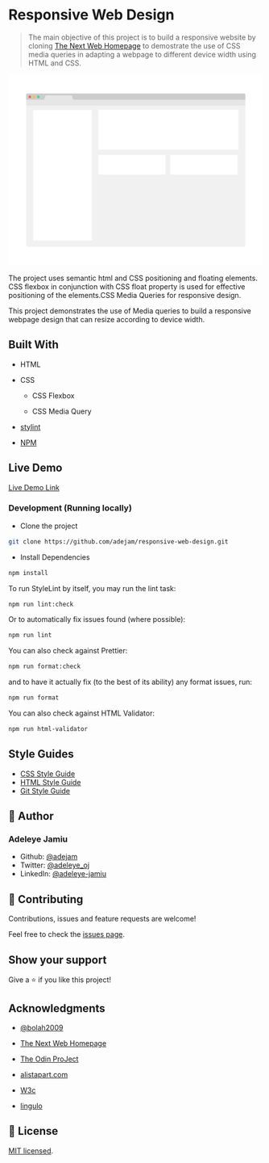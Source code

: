 # Responsive Web Design

> The main objective of this project is to build a responsive website by cloning [The Next Web Homepage](https://thenextweb.com/) to demostrate the use of CSS media queries in adapting a webpage to different device width using HTML and CSS.

![screenshot](./app_screenshot.png)

The project uses semantic html and CSS positioning and floating elements. CSS flexbox in conjunction with CSS float property is used for effective positioning of the elements.CSS Media Queries for responsive design.

This project demonstrates the use of Media queries to build a responsive webpage design that can resize according to device width.

## Built With

- HTML

- CSS

  - CSS Flexbox

  - CSS Media Query

- [stylint](https://stylelint.io/)

- [NPM](https://www.npmjs.com/)

## Live Demo

[Live Demo Link](https://adejam.github.io/responsive-web-design/index.html)

### Development (Running locally)

- Clone the project

```bash
git clone https://github.com/adejam/responsive-web-design.git

```

- Install Dependencies

```bash
npm install
```

To run StyleLint by itself, you may run the lint task:

```bash
npm run lint:check
```

Or to automatically fix issues found (where possible):

```bash
npm run lint
```

You can also check against Prettier:

```bash
npm run format:check
```

and to have it actually fix (to the best of its ability) any format issues, run:

```bash
npm run format
```

You can also check against HTML Validator:

```bash
npm run html-validator
```

## Style Guides

- [CSS Style Guide](http://udacity.github.io/frontend-nanodegree-styleguide/css.html)
- [HTML Style Guide](http://udacity.github.io/frontend-nanodegree-styleguide/index.html)
- [Git Style Guide](https://udacity.github.io/git-styleguide/)

## 👤 Author

### Adeleye Jamiu

- Github: [@adejam](http://github.com/adejam)
- Twitter: [@adeleye_oj](https://twitter.com/Adeleye_oj)
- LinkedIn: [@adeleye-jamiu](https://linkedin.com/in/adeleye-jamiu)

## 🤝 Contributing

Contributions, issues and feature requests are welcome!

Feel free to check the [issues page](../../issues).

## Show your support

Give a ⭐️ if you like this project!

## Acknowledgments

- [@bolah2009](http://github.com/bolah2009)

- [The Next Web Homepage](https://thenextweb.com/)

- [The Odin ProJect](https://www.theodinproject.com/courses/html5-and-css3/lessons/building-with-responsive-design?ref=lnav)

- [alistapart.com](https://alistapart.com/article/responsive-web-design/)

- [W3c](https://www.w3.org/)

- [lingulo](https://www.lingulo.com/tutorials/css/how-to-build-a-html5-website-from-scratch)

## 📝 License

[MIT licensed](./LICENSE).
